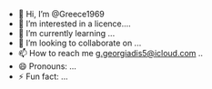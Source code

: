- 👋 Hi, I’m @Greece1969
- 👀 I’m interested in a licence....
- 🌱 I’m currently learning ...
- 💞️ I’m looking to collaborate on ...
- 📫 How to reach me g.georgiadis5@icloud.com
  ..
- 😄 Pronouns: ...
- ⚡ Fun fact: ...

<!---
Greece1969/Greece1969 is a ✨ special ✨ repository because its `README.md` (this file) appears on your GitHub profile.
You can click the Preview link to take a look at your changes.
--->
